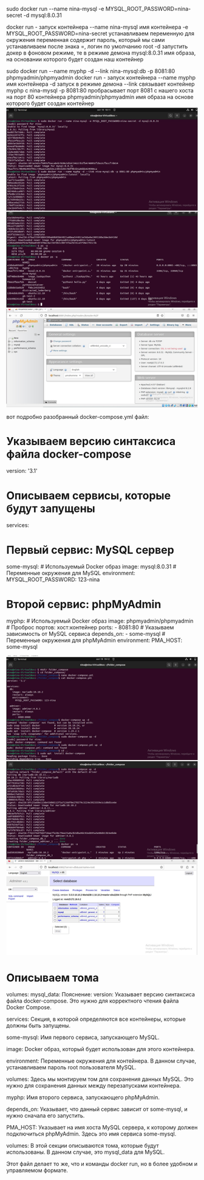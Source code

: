 sudo docker run --name nina-mysql -e MYSQL_ROOT_PASSWORD=nina-secret -d mysql:8.0.31

docker run - запуск контейнера
--name nina-mysql имя контейнера
-e MYSQL_ROOT_PASSWORD=nina-secret устанавливаем переменную для окружения
переменная содержит пароль, который мы сами устанавливаем после знака =, логин по умолчанию root
-d запустить докер в фоновом режиме, те в режиме демона
mysql:8.0.31 имя образа, на основании которого будет создан наш контейнер


sudo docker run --name myphp -d --link nina-mysql:db -p 8081:80 phpmyadmin/phpmyadmin
docker run - запуск контейнера
--name myphp имя контейнера
-d запуск в режиме демона
--link связывает контейнер myphp с nina-mysql
-p 8081:80 пробрасывает порт 8081 с нашего хоста на порт 80 контейнера
phpmyadmin/phpmyadmin имя образа на основе которого будет создан контейнер
![docker run](https://github.com/konopleva-nina/Containerization-courseGB/blob/main/Homework5_scrin1.jpg)
![docker run](https://github.com/konopleva-nina/Containerization-courseGB/blob/main/Homework5_scrin2.jpg)
![resalt](https://github.com/konopleva-nina/Containerization-courseGB/blob/main/Homework5_scrin3.jpg)



вот подробно разобранный docker-compose.yml файл:

# Указываем версию синтаксиса файла docker-compose
version: '3.1'

# Описываем сервисы, которые будут запущены
services:

  # Первый сервис: MySQL сервер
  some-mysql:
    # Используемый Docker образ
    image: mysql:8.0.31
    # Переменные окружения для MySQL
    environment:
      MYSQL_ROOT_PASSWORD: 123-nina


  # Второй сервис: phpMyAdmin
  myphp:
    # Используемый Docker образ
    image: phpmyadmin/phpmyadmin
    # Проброс портов: хост:контейнер
    ports:
      - 8081:80
    # Указываем зависимость от MySQL сервиса
    depends_on:
      - some-mysql
    # Переменные окружения для phpMyAdmin
    environment:
      PMA_HOST: some-mysql

![docker-compose](https://github.com/konopleva-nina/Containerization-courseGB/blob/main/Homework5_scrin5.jpg)
![docker-compose](https://github.com/konopleva-nina/Containerization-courseGB/blob/main/Homework5_scrin6.jpg)
![resalt](https://github.com/konopleva-nina/Containerization-courseGB/blob/main/Homework5_scrin4.jpg)




# Описываем тома
volumes:
  mysql_data:
Пояснение:
version: Указывает версию синтаксиса файла docker-compose. Это нужно для корректного чтения файла Docker Compose.

services: Секция, в которой определяются все контейнеры, которые должны быть запущены.

some-mysql: Имя первого сервиса, запускающего MySQL.

image: Docker образ, который будет использован для этого контейнера.

environment: Переменные окружения для контейнера. В данном случае, устанавливаем пароль root пользователя MySQL.

volumes: Здесь мы монтируем том для сохранения данных MySQL. Это нужно для сохранения данных между перезапусками контейнера.

myphp: Имя второго сервиса, запускающего phpMyAdmin.

depends_on: Указывает, что данный сервис зависит от some-mysql, и нужно сначала его запустить.

PMA_HOST: Указывает на имя хоста MySQL сервера, к которому должен подключиться phpMyAdmin. Здесь это имя сервиса some-mysql.

volumes: В этой секции описываются тома, которые будут использованы. В данном случае, это mysql_data для MySQL.

Этот файл делает то же, что и команды docker run, но в более удобном и управляемом формате.



